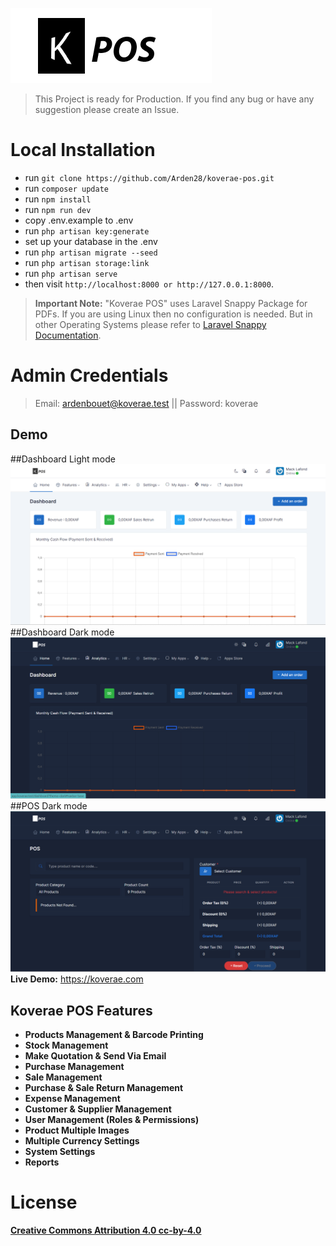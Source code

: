 ![Koverae POS](public/images/logo.png)
> This Project is ready for Production. If you find any bug or have any suggestion please create an Issue.

# Local Installation

- run `` git clone https://github.com/Arden28/koverae-pos.git ``
- run ``composer update `` 
- run `` npm install ``
- run ``npm run dev``
- copy .env.example to .env
- run `` php artisan key:generate ``
- set up your database in the .env
- run `` php artisan migrate --seed ``
- run `` php artisan storage:link ``
- run `` php artisan serve ``
- then visit `` http://localhost:8000 or http://127.0.0.1:8000 ``.

> **Important Note:** "Koverae POS" uses Laravel Snappy Package for PDFs. If you are using Linux then no configuration is needed. But in other Operating Systems please refer to [Laravel Snappy Documentation](https://github.com/barryvdh/laravel-snappy).

# Admin Credentials
> Email: ardenbouet@koverae.test || Password: koverae

## Demo
##Dashboard Light mode
![Koverae POS](public/images/screenshots/screen-light.png)
##Dashboard Dark mode
![Koverae POS](public/images/screenshots/screen-dark.png)
##POS Dark mode
![Koverae POS](public/images/screenshots/screen-dark-pos.png)
**Live Demo:** https://koverae.com

## Koverae POS Features

- **Products Management & Barcode Printing**
- **Stock Management**
- **Make Quotation & Send Via Email**
- **Purchase Management**
- **Sale Management**
- **Purchase & Sale Return Management**
- **Expense Management**
- **Customer & Supplier Management**
- **User Management (Roles & Permissions)**
- **Product Multiple Images**
- **Multiple Currency Settings**
- **System Settings**
- **Reports**

# License
**[Creative Commons Attribution 4.0	cc-by-4.0](https://creativecommons.org/licenses/by/4.0/)**
